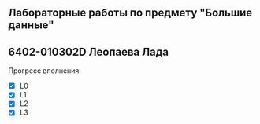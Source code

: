 ## Лабораторные работы по предмету "Большие данные"
## 6402-010302D Леопаева Лада

Прогресс вполнения:
- [x] L0
- [x] L1
- [x] L2
- [x] L3
